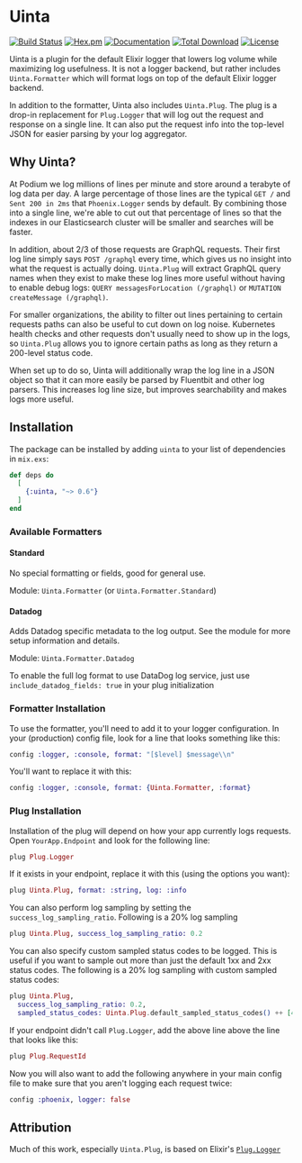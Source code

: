 # Uinta

[![Build Status](https://github.com/podium/uinta/actions/workflows/ci.yml/badge.svg)](https://github.com/podium/uinta/actions/workflows/ci.yml) [![Hex.pm](https://img.shields.io/hexpm/v/uinta.svg)](https://hex.pm/packages/uinta) [![Documentation](https://img.shields.io/badge/documentation-gray)](https://hexdocs.pm/uinta)
[![Total Download](https://img.shields.io/hexpm/dt/uinta.svg)](https://hex.pm/packages/uinta)
[![License](https://img.shields.io/hexpm/l/uinta.svg)](https://github.com/podium/uinta/blob/master/LICENSE.md)

Uinta is a plugin for the default Elixir logger that lowers log volume while
maximizing log usefulness. It is not a logger backend, but rather includes
`Uinta.Formatter` which will format logs on top of the default Elixir logger
backend.

In addition to the formatter, Uinta also includes `Uinta.Plug`. The plug is a
drop-in replacement for `Plug.Logger` that will log out the request and response
on a single line. It can also put the request info into the top-level JSON for
easier parsing by your log aggregator.

## Why Uinta?

At Podium we log millions of lines per minute and store around a terabyte of log
data per day. A large percentage of those lines are the typical `GET /` and
`Sent 200 in 2ms` that `Phoenix.Logger` sends by default. By combining those
into a single line, we're able to cut out that percentage of lines so that the
indexes in our Elasticsearch cluster will be smaller and searches will be
faster.

In addition, about 2/3 of those requests are GraphQL requests. Their first log
line simply says `POST /graphql` every time, which gives us no insight into what
the request is actually doing. `Uinta.Plug` will extract GraphQL query names
when they exist to make these log lines more useful without having to enable
debug logs: `QUERY messagesForLocation (/graphql)` or `MUTATION createMessage (/graphql)`.

For smaller organizations, the ability to filter out lines pertaining to certain
requests paths can also be useful to cut down on log noise. Kubernetes health
checks and other requests don't usually need to show up in the logs, so
`Uinta.Plug` allows you to ignore certain paths as long as they return a
200-level status code.

When set up to do so, Uinta will additionally wrap the log line in a JSON object
so that it can more easily be parsed by Fluentbit and other log parsers. This
increases log line size, but improves searchability and makes logs more useful.

## Installation

The package can be installed by adding `uinta` to your list of dependencies in
`mix.exs`:

```elixir
def deps do
  [
    {:uinta, "~> 0.6"}
  ]
end
```

### Available Formatters

#### Standard

No special formatting or fields, good for general use.

Module: `Uinta.Formatter` (or `Uinta.Formatter.Standard`)

#### Datadog

Adds Datadog specific metadata to the log output. See the module for more setup information and details.

Module: `Uinta.Formatter.Datadog`

To enable the full log format to use DataDog log service, just use `include_datadog_fields: true` in your plug initialization

### Formatter Installation

To use the formatter, you'll need to add it to your logger configuration. In
your (production) config file, look for a line that looks something like
this:

```elixir
config :logger, :console, format: "[$level] $message\\n"
```

You'll want to replace it with this:

```elixir
config :logger, :console, format: {Uinta.Formatter, :format}
```

### Plug Installation

Installation of the plug will depend on how your app currently logs requests.
Open `YourApp.Endpoint` and look for the following line:

```elixir
plug Plug.Logger
```

If it exists in your endpoint, replace it with this (using the options you
want):

```elixir
plug Uinta.Plug, format: :string, log: :info
```

You can also perform log sampling by setting the `success_log_sampling_ratio`. Following is a 20% log sampling

```elixir
plug Uinta.Plug, success_log_sampling_ratio: 0.2
```

You can also specify custom sampled status codes to be logged. This is useful if you want to sample out
 more than just the default 1xx and 2xx status codes. The following is a 20% log sampling with custom sampled status codes:

```elixir
plug Uinta.Plug,
  success_log_sampling_ratio: 0.2,
  sampled_status_codes: Uinta.Plug.default_sampled_status_codes() ++ [401]
```

If your endpoint didn't call `Plug.Logger`, add the above line above the line
that looks like this:

```elixir
plug Plug.RequestId
```

Now you will also want to add the following anywhere in your main config file to
make sure that you aren't logging each request twice:

```elixir
config :phoenix, logger: false
```

## Attribution

Much of this work, especially `Uinta.Plug`, is based on Elixir's
[`Plug.Logger`](https://github.com/elixir-plug/plug/blob/v1.9.0/lib/plug/logger.ex)
